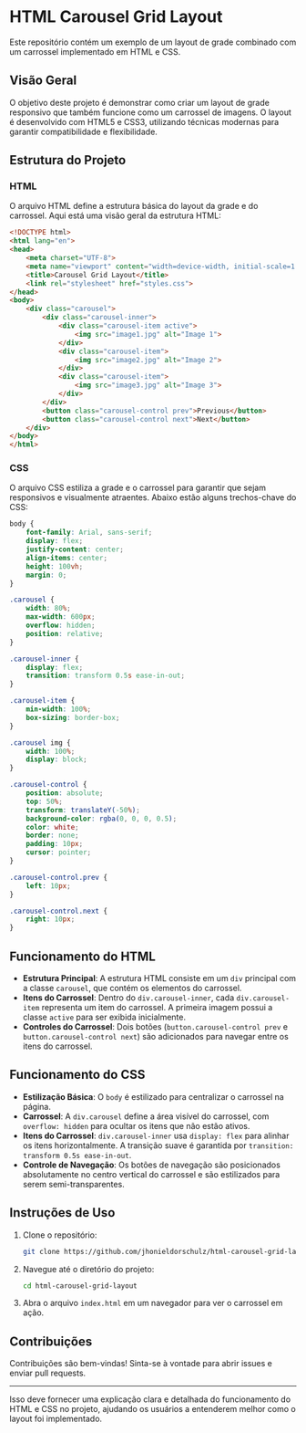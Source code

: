 # HTML Carousel Grid Layout

Este repositório contém um exemplo de um layout de grade combinado com um carrossel implementado em HTML e CSS.

## Visão Geral

O objetivo deste projeto é demonstrar como criar um layout de grade responsivo que também funcione como um carrossel de imagens. O layout é desenvolvido com HTML5 e CSS3, utilizando técnicas modernas para garantir compatibilidade e flexibilidade.

## Estrutura do Projeto

### HTML

O arquivo HTML define a estrutura básica do layout da grade e do carrossel. Aqui está uma visão geral da estrutura HTML:

```html
<!DOCTYPE html>
<html lang="en">
<head>
    <meta charset="UTF-8">
    <meta name="viewport" content="width=device-width, initial-scale=1.0">
    <title>Carousel Grid Layout</title>
    <link rel="stylesheet" href="styles.css">
</head>
<body>
    <div class="carousel">
        <div class="carousel-inner">
            <div class="carousel-item active">
                <img src="image1.jpg" alt="Image 1">
            </div>
            <div class="carousel-item">
                <img src="image2.jpg" alt="Image 2">
            </div>
            <div class="carousel-item">
                <img src="image3.jpg" alt="Image 3">
            </div>
        </div>
        <button class="carousel-control prev">Previous</button>
        <button class="carousel-control next">Next</button>
    </div>
</body>
</html>
```

### CSS

O arquivo CSS estiliza a grade e o carrossel para garantir que sejam responsivos e visualmente atraentes. Abaixo estão alguns trechos-chave do CSS:

```css
body {
    font-family: Arial, sans-serif;
    display: flex;
    justify-content: center;
    align-items: center;
    height: 100vh;
    margin: 0;
}

.carousel {
    width: 80%;
    max-width: 600px;
    overflow: hidden;
    position: relative;
}

.carousel-inner {
    display: flex;
    transition: transform 0.5s ease-in-out;
}

.carousel-item {
    min-width: 100%;
    box-sizing: border-box;
}

.carousel img {
    width: 100%;
    display: block;
}

.carousel-control {
    position: absolute;
    top: 50%;
    transform: translateY(-50%);
    background-color: rgba(0, 0, 0, 0.5);
    color: white;
    border: none;
    padding: 10px;
    cursor: pointer;
}

.carousel-control.prev {
    left: 10px;
}

.carousel-control.next {
    right: 10px;
}
```

## Funcionamento do HTML

- **Estrutura Principal**: A estrutura HTML consiste em um `div` principal com a classe `carousel`, que contém os elementos do carrossel.
- **Itens do Carrossel**: Dentro do `div.carousel-inner`, cada `div.carousel-item` representa um item do carrossel. A primeira imagem possui a classe `active` para ser exibida inicialmente.
- **Controles do Carrossel**: Dois botões (`button.carousel-control prev` e `button.carousel-control next`) são adicionados para navegar entre os itens do carrossel.

## Funcionamento do CSS

- **Estilização Básica**: O `body` é estilizado para centralizar o carrossel na página.
- **Carrossel**: A `div.carousel` define a área visível do carrossel, com `overflow: hidden` para ocultar os itens que não estão ativos.
- **Itens do Carrossel**: `div.carousel-inner` usa `display: flex` para alinhar os itens horizontalmente. A transição suave é garantida por `transition: transform 0.5s ease-in-out`.
- **Controle de Navegação**: Os botões de navegação são posicionados absolutamente no centro vertical do carrossel e são estilizados para serem semi-transparentes.

## Instruções de Uso

1. Clone o repositório:
   ```sh
   git clone https://github.com/jhonieldorschulz/html-carousel-grid-layout.git
   ```
2. Navegue até o diretório do projeto:
   ```sh
   cd html-carousel-grid-layout
   ```
3. Abra o arquivo `index.html` em um navegador para ver o carrossel em ação.

## Contribuições

Contribuições são bem-vindas! Sinta-se à vontade para abrir issues e enviar pull requests.

---

Isso deve fornecer uma explicação clara e detalhada do funcionamento do HTML e CSS no projeto, ajudando os usuários a entenderem melhor como o layout foi implementado.